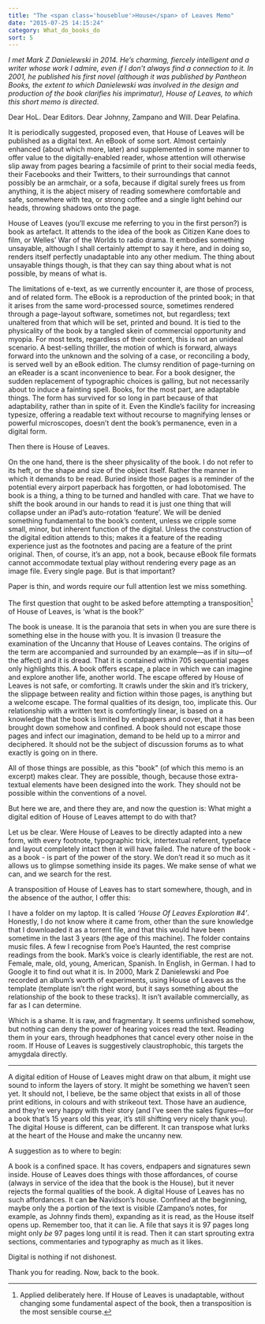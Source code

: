 ```yaml
---
title: "The <span class='houseblue'>House</span> of Leaves Memo"
date: "2015-07-25 14:15:24"
category: What_do_books_do
sort: 5
---
```


*I met Mark Z Danielewski in 2014. He’s charming, fiercely intelligent
and a writer whose work I admire, even if I don’t always find a
connection to it. In 2001, he published his first novel (although it was
published by Pantheon Books, the extent to which Danielewski was
involved in the design and production of the book clarifies his
imprimatur), <span class="houseblue">House</span> of Leaves, to which this short memo is directed*.

Dear HoL. Dear Editors. Dear Johnny, Zampano and Will. Dear Pelafina.

It is periodically suggested, proposed even, that <span class="houseblue">House</span> of Leaves will
be published as a digital text. An eBook of some sort. Almost certainly
enhanced (about which more, later) and supplemented in some manner to
offer value to the digitally-enabled reader, whose attention will
otherwise slip away from pages bearing a facsimile of print to their
social media feeds, their Facebooks and their Twitters, to their
surroundings that cannot possibly be an armchair, or a sofa, because if
digital surely frees us from anything, it is the abject misery of
reading somewhere comfortable and safe, somewhere with tea, or strong
coffee and a single light behind our heads, throwing shadows onto the
page.

<span class="houseblue">House</span> of Leaves (you’ll excuse me referring to you in the first person?)
is book as artefact. It attends to the idea of the book as Citizen Kane
does to film, or Welles’ War of the Worlds to radio drama. It embodies
something unsayable, although I shall certainly attempt to say it here,
and in doing so, renders itself perfectly unadaptable into any other
medium. The thing about unsayable things though, is that they can say
thing about what is not possible, by means of what is.

The limitations of e-text, as we currently encounter it, are those of
process, and of related form. The eBook is a reproduction of the printed
book; in that it arises from the same word-processed source, sometimes
rendered through a page-layout software, sometimes not, but regardless;
text unaltered from that which will be set, printed and bound. It is
tied to the physicality of the book by a tangled skein of commercial
opportunity and myopia. For most texts, regardless of their content,
this is not an unideal scenario. A best-selling thriller, the motion of
which is forward, always forward into the unknown and the solving of a
case, or reconciling a body, is served well by an eBook edition. The
clumsy rendition of page-turning on an eReader is a scant inconvenience
to bear. For a book designer, the sudden replacement of typographic
choices is galling, but not necessarily about to induce a fainting
spell. Books, for the most part, are adaptable things. The form has
survived for so long in part because of that adaptability, rather than
in spite of it. Even the Kindle’s facility for increasing typesize,
offering a readable text without recourse to magnifying lenses or
powerful microscopes, doesn’t dent the book’s permanence, even in a
digital form.

Then there is <span class="houseblue">House</span> of Leaves.

On the one hand, there is the sheer physicality of the book. I do not
refer to its heft, or the shape and size of the object itself. Rather
the manner in which it demands to be read. Buried inside those pages is
a reminder of the potential every airport paperback has forgotten, or
had lobotomised. The book is a thing, a thing to be turned and handled
with care. That we have to shift the book around in our hands to read it
is just one thing that will collapse under an iPad’s auto-rotation
‘feature’. We will be denied something fundamental to the book’s
content, unless we cripple some small, minor, but inherent function of
the digital. Unless the construction of the digital edition attends to
this; makes it a feature of the reading experience just as the footnotes
and pacing are a feature of the print original. Then, of course, it’s an
app, not a book, because eBook file formats cannot accommodate textual
play without rendering every page as an image file. Every single page.
But is that important?

Paper is thin, and words require our full attention lest we miss
something.

The first question that ought to be asked before attempting a
transposition[^1] of <span class="houseblue">House</span> of Leaves, is ‘what is the book?’

The book is unease. It is the paranoia that sets in when you are sure
there is something else in the <span class="houseblue">house</span> with you. It is invasion (I
treasure the examination of the Uncanny that <span class="houseblue">House</span> of Leaves contains.
The origins of the term are accompanied and surrounded by an example—as if in situ—of the affect) and it is dread. That it is contained
within 705 sequential pages only highlights this. A book offers escape,
a place in which we can imagine and explore another life, another world.
The escape offered by <span class="houseblue">House</span> of Leaves is not safe, or comforting. It
crawls under the skin and it’s trickery, the slippage between reality
and fiction within those pages, is anything but a welcome escape. The
formal qualities of its design, too, implicate this. Our relationship
with a written text is comfortingly linear, is based on a knowledge that
the book is limited by endpapers and cover, that it has been brought
down somehow and confined. A book should not escape those pages and
infect our imagination, demand to be held up to a mirror and deciphered.
It should not be the subject of discussion forums as to what exactly is
going on in there.

All of those things are possible, as this "book" (of which this
memo is an excerpt) makes clear. They are possible, though, because
those extra-textual elements have been designed into the work. They
should not be possible within the conventions of a novel.

But here we are, and there they are, and now the question is: What might
a digital edition of <span class="houseblue">House</span> of Leaves attempt to do with that?

Let us be clear. Were <span class="houseblue">House</span> of Leaves to be directly adapted into a new
form, with every footnote, typographic trick, intertextual referent,
typeface and layout completely intact then it will have failed. The
nature of the book - as a book - is part of the power of the story. We
don’t read it so much as it allows us to glimpse something inside its
pages. We make sense of what we can, and we search for the rest.

A transposition of <span class="houseblue">House</span> of Leaves has to start somewhere, though, and
in the absence of the author, I offer this:

I have a folder on my laptop. It is called *‘House Of Leaves Exploration #4’*. Honestly, I do not know where it came from, other than the sure knowledge that I downloaded it as a torrent file, and that this would have been sometime in the last 3 years (the age of this machine). The folder contains music files. A few I recognise from Poe’s Haunted, the rest comprise readings from the book. Mark’s voice is clearly identifiable, the rest are not. Female, male, old, young, American, Spanish. In English, in German. I had to Google it to find out what it is. In 2000, Mark Z Danielewski and Poe recorded an album’s worth of experiments, using House of Leaves as the template (template isn’t the right word, but it says something about the relationship of the book to these tracks). It isn’t available commercially, as far as I can determine.

Which is a shame. It is raw, and fragmentary. It seems unfinished
somehow, but nothing can deny the power of hearing voices read the text.
Reading them in your ears, through headphones that cancel every other
noise in the room. If <span class="houseblue">House</span> of Leaves is suggestively claustrophobic,
this targets the amygdala directly.

***

A digital edition of <span class="houseblue">House</span> of Leaves might draw on that album, it might
use sound to inform the layers of story. It might be something we
haven’t seen yet. It should not, I believe, be the same object that
exists in all of those print editions, in colours and with strikeout
text. Those have an audience, and they’re very happy with their story
(and I’ve seen the sales figures—for a book that’s 15 years old this
year, it’s still shifting very nicely thank you). The digital <span class="houseblue">House</span> is
different, can be different. It can transpose what lurks at the heart of
the <span class="houseblue">House</span> and make the uncanny new.

A suggestion as to where to begin:

A book is a confined space. It has covers, endpapers and signatures sewn
inside. <span class="houseblue">House</span> of Leaves does things with those affordances, of course
(always in service of the idea that the book is the <span class="houseblue">House</span>), but it never
rejects the formal qualities of the book. A digital <span class="houseblue">House</span> of Leaves has
no such affordances. It can **be** Navidson’s <span class="houseblue">house</span>. Confined at the
beginning, maybe only the a portion of the text is visible (Zampano’s
notes, for example, as Johnny finds them), expanding as it is read, as
the <span class="houseblue">House</span> itself opens up. Remember too, that it can lie. A file that
says it is 97 pages long might only *be* 97 pages long until it is read.
Then it can start sprouting extra sections, commentaries and typography
as much as it likes.

Digital is nothing if not dishonest.

Thank you for reading. Now, back to the book.

[^1]: Applied deliberately here. If <span class="houseblue">House</span> of Leaves is unadaptable, without changing some fundamental aspect of the book, then a transposition is the most sensible course.
